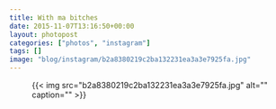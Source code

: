 ```yaml
---
title: With ma bitches
date: 2015-11-07T13:16:50+00:00
layout: photopost
categories: ["photos", "instagram"]
tags: []
image: "blog/instagram/b2a8380219c2ba132231ea3a3e7925fa.jpg"
---
```


<figure class="photo photo--square">
  {{< img src="b2a8380219c2ba132231ea3a3e7925fa.jpg" alt="" caption="" >}}

</figure>


